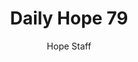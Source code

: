 ---
image: /assets/img/daily-hope-default-artwork.png
title: Daily Hope 79
number: 79
categories:
  - Daily Hope
author: Hope Staff
notes: Daily Hope 79
embed: >-
  <iframe style="border-radius:12px" src="https://open.spotify.com/embed/episode/2yRiNbthrLlffU7kMRow1j?utm_source=generator" width="100%" height="352" frameBorder="0" allowfullscreen="" allow="autoplay; clipboard-write; encrypted-media; fullscreen; picture-in-picture" loading="lazy"></iframe>
---